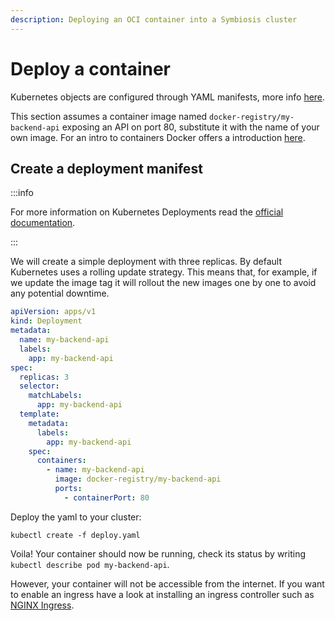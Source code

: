 ```yaml
---
description: Deploying an OCI container into a Symbiosis cluster
---
```

# Deploy a container

Kubernetes objects are configured through YAML manifests, more info
[here](https://kubernetes.io/docs/concepts/overview/working-with-objects/kubernetes-objects/).

This section assumes a container image named `docker-registry/my-backend-api` exposing an API on port 80, substitute it with the name of your own image. For an intro to containers Docker offers a introduction [here](https://www.docker.com/resources/what-container).

## Create a deployment manifest
:::info

For more information on Kubernetes Deployments read the [official documentation](https://kubernetes.io/docs/concepts/workloads/controllers/deployment/).

:::

We will create a simple deployment with three replicas. By default Kubernetes uses a rolling update strategy. This means that, for example, if we update the image tag it will rollout the new images one by one to avoid any potential downtime.

```yaml
apiVersion: apps/v1
kind: Deployment
metadata:
  name: my-backend-api
  labels:
    app: my-backend-api
spec:
  replicas: 3
  selector:
    matchLabels:
      app: my-backend-api
  template:
    metadata:
      labels:
        app: my-backend-api
    spec:
      containers:
        - name: my-backend-api
          image: docker-registry/my-backend-api
          ports:
            - containerPort: 80
```

Deploy the yaml to your cluster:
```shell
kubectl create -f deploy.yaml
```

Voila! Your container should now be running, check its status by writing `kubectl describe pod my-backend-api`.

However, your container will not be accessible from the internet. If you want to enable an ingress have a look at installing an ingress controller such as [NGINX Ingress](https://kubernetes.github.io/ingress-nginx/deploy/).
